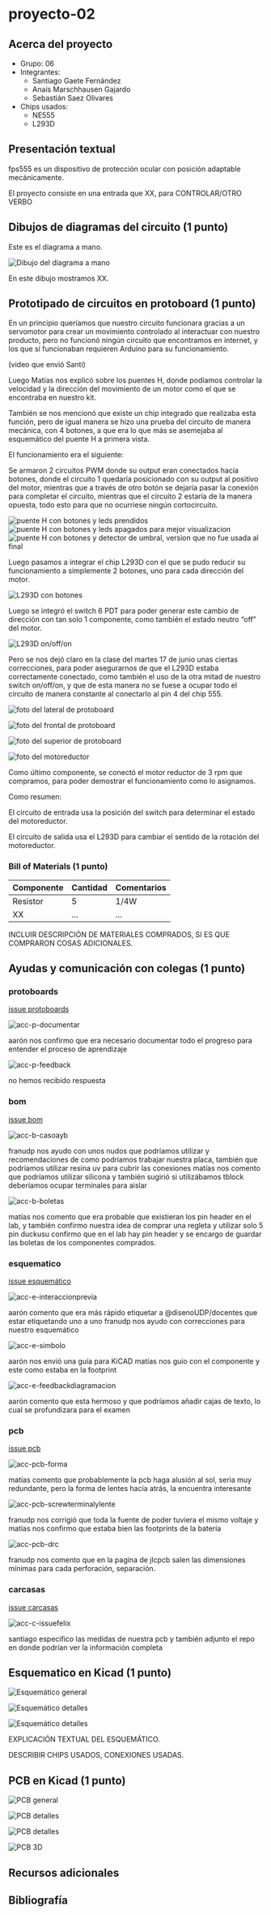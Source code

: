 # proyecto-02

## Acerca del proyecto

- Grupo: 06
- Integrantes:
  - Santiago Gaete Fernández
  - Anaís Marschhausen Gajardo
  - Sebastián Saez Olivares
- Chips usados:
  - NE555
  - L293D

## Presentación textual

fps555 es un dispositivo de protección ocular con posición adaptable mecánicamente.

El proyecto consiste en una entrada que XX, para CONTROLAR/OTRO VERBO

## Dibujos de diagramas del circuito (1 punto)

Este es el diagrama a mano.

![Dibujo del diagrama a mano](./imagenes/diagrama-mano.jpg)

En este dibujo mostramos XX.

## Prototipado de circuitos en protoboard (1 punto)

En un principio queríamos que nuestro circuito funcionara gracias a un servomotor para crear un movimiento controlado al interactuar con nuestro producto, pero no funcionó ningún circuito que encontramos en internet, y los que sí funcionaban requieren Arduino para su funcionamiento.

(video que envió Santi)

Luego Matías nos explicó sobre los puentes H, donde podíamos controlar la velocidad y la dirección del movimiento de un motor como el que se encontraba en nuestro kit.

También se nos mencionó que existe un chip integrado que realizaba esta función, pero de igual manera se hizo una prueba del circuito de manera mecánica, con 4 botones, a que era lo que más se asemejaba al esquemático del puente H a primera vista.

El funcionamiento era el siguiente:

Se armaron 2 circuitos PWM donde su output eran conectados hacia botones, donde el circuito 1 quedaría posicionado con su output al positivo del motor, mientras que a través de otro botón se dejaría pasar la conexión para completar el circuito, mientras que el circuito 2 estaría de la manera opuesta, todo esto para que no ocurriese ningún cortocircuito.

![puente H con botones y leds prendidos](./imagenes/puenteHbotones-1.jpg)
![puente H con botones y leds apagados para mejor visualizacion](./imagenes/puenteHbotones-2.jpg)
![puente H con botones y detector de umbral, version que no fue usada al final](./imagenes/puenteHbotones-3.jpg)

Luego pasamos a integrar el chip L293D con el que se pudo reducir su funcionamiento a simplemente 2 botones, uno para cada dirección del motor.

![L293D con botones](./imagenes/l293dBotones-2.jpg)

Luego se integró el switch 6 PDT para poder generar este cambio de dirección con tan solo 1 componente, como también el estado neutro “off” del motor.

![L293D on/off/on](./imagenes/l293dSwitch-1.jpg)

Pero se nos dejó claro en la clase del martes 17 de junio unas ciertas correcciones, para poder asegurarnos de que el L293D estaba correctamente conectado, como también el uso de la otra mitad de nuestro switch on/off/on, y que de esta manera no se fuese a ocupar todo el circuito de manera constante al conectarlo al pin 4 del chip 555.

![foto del lateral de protoboard](./imagenes/tme-grupo06-registro01.jpg)

![foto del frontal de protoboard](./imagenes/tme-grupo06-registro02.jpg)

![foto del superior de protoboard](./imagenes/tme-grupo06-registro03.jpg)

![foto del motoreductor](./imagenes/tme-grupo06-registro04.jpg)

Como último componente, se conectó el motor reductor de 3 rpm que compramos, para poder demostrar el funcionamiento como lo asignamos.

Como resumen:

El circuito de entrada usa la posición del switch para determinar el estado del motoreductor.

El circuito de salida usa el L293D para cambiar el sentido de la rotación del motoreductor.

### Bill of Materials (1 punto)

| Componente   | Cantidad | Comentarios     |
| ------------ | -------- | --------------- |
| Resistor     | 5        | 1/4W            |
| XX | ... | ...       |

INCLUIR DESCRIPCIÓN DE MATERIALES COMPRADOS, SI ES QUE COMPRARON COSAS ADICIONALES.

## Ayudas y comunicación con colegas (1 punto)

### protoboards 

[issue protoboards](https://github.com/orgs/disenoUDP/projects/4/views/1?pane=issue&itemId=115280226&issue=disenoUDP%7Cdis8644-2025-1-proyectos%7C140)

![acc-p-documentar](https://github.com/Anaisbmg/dis8644-2025-1-proyectos/blob/main/00-proyecto-02/grupo-06/imagenes/acc-p-documentar.png) 

aarón nos confirmo que era necesario documentar todo el progreso para entender el proceso de aprendizaje

![acc-p-feedback](https://github.com/Anaisbmg/dis8644-2025-1-proyectos/blob/main/00-proyecto-02/grupo-06/imagenes/acc-p-feedback.png) 

no hemos recibido respuesta

### bom 

[issue bom](https://github.com/orgs/disenoUDP/projects/4/views/1?pane=issue&itemId=115280715&issue=disenoUDP%7Cdis8644-2025-1-proyectos%7C146)

![acc-b-casoayb](https://github.com/Anaisbmg/dis8644-2025-1-proyectos/blob/main/00-proyecto-02/grupo-06/imagenes/acc-b-casoayb.png) 

franudp nos ayudo con unos nudos que podríamos utilizar y recomendaciones de como podríamos trabajar nuestra placa, también que podríamos utilizar resina uv para cubrir las conexiones
matías nos comento que podríamos utilizar silicona y también sugirió si utilizábamos tblock deberíamos ocupar terminales para aislar 

![acc-b-boletas](https://github.com/Anaisbmg/dis8644-2025-1-proyectos/blob/main/00-proyecto-02/grupo-06/imagenes/acc-b-boletas.png)

matías nos comento que era probable que existieran los pin header en el lab, y también confirmo nuestra idea de comprar una regleta y utilizar solo 5 pin
duckusu confirmo que en el lab hay pin header y se encargo de guardar las boletas de los componentes comprados.

### esquematico 

[issue esquemático](https://github.com/orgs/disenoUDP/projects/4/views/1?pane=issue&itemId=115278736&issue=disenoUDP%7Cdis8644-2025-1-proyectos%7C128)

![acc-e-interaccionprevia](https://github.com/Anaisbmg/dis8644-2025-1-proyectos/blob/main/00-proyecto-02/grupo-06/imagenes/acc-e-interaccionprevia.png) 

aarón comento que era más rápido etiquetar a @disenoUDP/docentes que estar etiquetando uno a uno
franudp nos ayudo con correcciones para nuestro esquemático

![acc-e-simbolo](https://github.com/Anaisbmg/dis8644-2025-1-proyectos/blob/main/00-proyecto-02/grupo-06/imagenes/acc-e-simbolo.png)

aarón nos envió una guía para KiCAD
matías nos guío con el componente y este como estaba en la footprint

![acc-e-feedbackdiagramacion](https://github.com/Anaisbmg/dis8644-2025-1-proyectos/blob/main/00-proyecto-02/grupo-06/imagenes/acc-e-feedbackdiagramacion.png)

aarón comento que esta hermoso y que podríamos añadir cajas de texto, lo cual se profundizara para el examen

### pcb 

[issue pcb](https://github.com/orgs/disenoUDP/projects/4/views/1?pane=issue&itemId=115279178&issue=disenoUDP%7Cdis8644-2025-1-proyectos%7C134)

![acc-pcb-forma](https://github.com/Anaisbmg/dis8644-2025-1-proyectos/blob/main/00-proyecto-02/grupo-06/imagenes/acc-pcb-forma.png)

matías comento que probablemente la pcb haga alusión al sol, seria muy redundante, pero la forma de lentes hacia atrás, la encuentra interesante

![acc-pcb-screwterminalylente](https://github.com/Anaisbmg/dis8644-2025-1-proyectos/blob/main/00-proyecto-02/grupo-06/imagenes/acc-pcb-screwterminalylente.png)

franudp nos corrigió que toda la fuente de poder tuviera el mismo voltaje y matías nos confirmo que estaba bien las footprints de la batería 

![acc-pcb-drc](https://github.com/Anaisbmg/dis8644-2025-1-proyectos/blob/main/00-proyecto-02/grupo-06/imagenes/acc-pcb-drc.png) 

franudp nos comento que en la pagina de jlcpcb salen las dimensiones mínimas para cada perforación, separación.

### carcasas 

[issue carcasas](https://github.com/orgs/disenoUDP/projects/4/views/1?pane=issue&itemId=116136542&issue=disenoUDP%7Cdis8644-2025-1-proyectos%7C554)

![acc-c-issuefelix](https://github.com/Anaisbmg/dis8644-2025-1-proyectos/blob/main/00-proyecto-02/grupo-06/imagenes/acc-c-issuefelix.png)

santiago especifico las medidas de nuestra pcb y también adjunto el repo en donde podrían ver la información completa

## Esquematico en Kicad (1 punto)

![Esquemático general](./imagenes/esquematico-general.jpg)

![Esquemático detalles](./imagenes/esquematico-detalle-01.jpg)

![Esquemático detalles](./imagenes/esquematico-detalle-02.jpg)

EXPLICACIÓN TEXTUAL DEL ESQUEMÁTICO.

DESCRIBIR CHIPS USADOS, CONEXIONES USADAS.

## PCB en Kicad (1 punto)

![PCB general](./imagenes/pcb-general.jpg)

![PCB detalles](./imagenes/pcb-detalle-01.jpg)

![PCB detalles](./imagenes/pcb-detalle-02.jpg)

![PCB 3D](./imagenes/pcb-3d.jpg)

## Recursos adicionales

## Bibliografía
